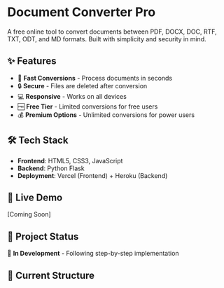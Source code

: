 # Document Converter Pro

A free online tool to convert documents between PDF, DOCX, DOC, RTF, TXT, ODT, and MD formats. Built with simplicity and security in mind.

## ✨ Features
- 🚀 **Fast Conversions** - Process documents in seconds
- 🔒 **Secure** - Files are deleted after conversion
- 💻 **Responsive** - Works on all devices
- 🆓 **Free Tier** - Limited conversions for free users
- 💰 **Premium Options** - Unlimited conversions for power users

## 🛠️ Tech Stack
- **Frontend**: HTML5, CSS3, JavaScript
- **Backend**: Python Flask
- **Deployment**: Vercel (Frontend) + Heroku (Backend)

## 🚀 Live Demo
[Coming Soon]

## 📁 Project Status
🚧 **In Development** - Following step-by-step implementation

## 📂 Current Structure
